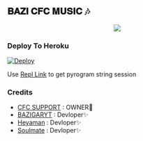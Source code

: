 <h2 align="centre">𝐁𝐀𝐙𝐈 𝐂𝐅𝐂 𝐌𝐔𝐒𝐈𝐂 🎶</h2>



<p align="center">
  <img src="https://telegra.ph/file/1de0bea64669603771c9a.jpg">
</p>


### Deploy To Heroku</h4>

[![Deploy](https://www.herokucdn.com/deploy/button.svg)](https://heroku.com/deploy?template=https://github.com/Infinity-Bots/GroupMusicPlayerBot)

Use [Repl Link](https://replit.com/@SpEcHiDe/GenerateStringSession) to get pyrogram string session

### Credits
- [CFC SUPPORT](https://t.me/CFC_BOT_SUPPORT) : OWNER👑
- [BAZIGARYT](https://t.me/BAZIGARYT) : Devloper✨
- [Heyaman](https://t.me/heyaaman) : Devloper✨
- [Soulmate](https://t.me/SoUlMaTe_oFFicIAl) :  Devloper✨
